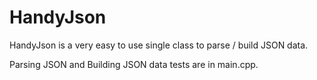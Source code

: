 HandyJson
=========

HandyJson is a very easy to use single class to parse / build JSON data.

Parsing JSON and Building JSON data tests are in main.cpp.
